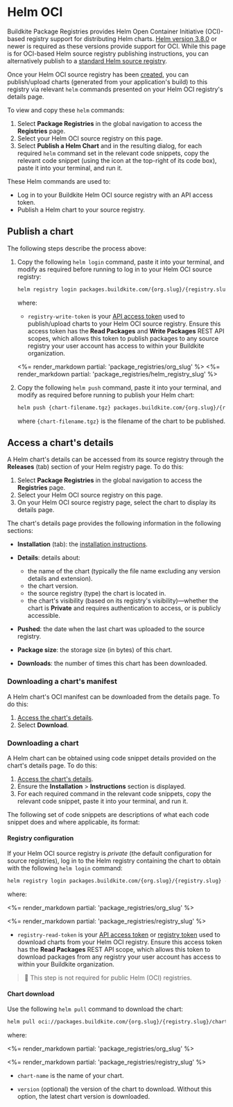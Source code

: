 # Helm OCI

Buildkite Package Registries provides Helm Open Container Initiative (OCI)-based registry support for distributing Helm charts. [Helm version 3.8.0](https://helm.sh/docs/topics/registries/) or newer is required as these versions provide support for OCI. While this page is for OCI-based Helm source registry publishing instructions, you can alternatively publish to a [standard Helm source registry](/docs/package-registries/helm).

Once your Helm OCI source registry has been [created](/docs/package-registries/manage-registries#create-a-source-registry), you can publish/upload charts (generated from your application's build) to this registry via relevant `helm` commands presented on your Helm OCI registry's details page.

To view and copy these `helm` commands:

1. Select **Package Registries** in the global navigation to access the **Registries** page.
1. Select your Helm OCI source registry on this page.
1. Select **Publish a Helm Chart** and in the resulting dialog, for each required `helm` command set in the relevant code snippets, copy the relevant code snippet (using the icon at the top-right of its code box), paste it into your terminal, and run it.

These Helm commands are used to:

- Log in to your Buildkite Helm OCI source registry with an API access token.
- Publish a Helm chart to your source registry.

## Publish a chart

The following steps describe the process above:

1. Copy the following `helm login` command, paste it into your terminal, and modify as required before running to log in to your Helm OCI source registry:

    ```bash
    helm registry login packages.buildkite.com/{org.slug}/{registry.slug} -u buildkite -p registry-write-token
    ```

    where:
    * `registry-write-token` is your [API access token](https://buildkite.com/user/api-access-tokens) used to publish/upload charts to your Helm OCI source registry. Ensure this access token has the **Read Packages** and **Write Packages** REST API scopes, which allows this token to publish packages to any source registry your user account has access to within your Buildkite organization.

    <%= render_markdown partial: 'package_registries/org_slug' %>
    <%= render_markdown partial: 'package_registries/helm_registry_slug' %>

1. Copy the following `helm push` command, paste it into your terminal, and modify as required before running to publish your Helm chart:

    ```bash
    helm push {chart-filename.tgz} packages.buildkite.com/{org.slug}/{registry.slug}
    ```

    where `{chart-filename.tgz}` is the filename of the chart to be published.

## Access a chart's details

A Helm chart's details can be accessed from its source registry through the **Releases** (tab) section of your Helm registry page. To do this:

1. Select **Package Registries** in the global navigation to access the **Registries** page.
1. Select your Helm OCI source registry on this page.
1. On your Helm OCI source registry page, select the chart to display its details page.

The chart's details page provides the following information in the following sections:

- **Installation** (tab): the [installation instructions](#access-a-charts-details-downloading-a-chart).
- **Details**: details about:

    * the name of the chart (typically the file name excluding any version details and extension).
    * the chart version.
    * the source registry (type) the chart is located in.
    * the chart's visibility (based on its registry's visibility)—whether the chart is **Private** and requires authentication to access, or is publicly accessible.

- **Pushed**: the date when the last chart was uploaded to the source registry.
- **Package size**: the storage size (in bytes) of this chart.
- **Downloads**: the number of times this chart has been downloaded.

### Downloading a chart's manifest

A Helm chart's OCI manifest can be downloaded from the details page. To do this:

1. [Access the chart's details](#access-a-charts-details).
1. Select **Download**.

### Downloading a chart

A Helm chart can be obtained using code snippet details provided on the chart's details page. To do this:

1. [Access the chart's details](#access-a-charts-details).
1. Ensure the **Installation** > **Instructions** section is displayed.
1. For each required command in the relevant code snippets, copy the relevant code snippet, paste it into your terminal, and run it.

The following set of code snippets are descriptions of what each code snippet does and where applicable, its format:

#### Registry configuration

If your Helm OCI source registry is _private_ (the default configuration for source registries), log in to the Helm registry containing the chart to obtain with the following `helm login` command:

```bash
helm registry login packages.buildkite.com/{org.slug}/{registry.slug} -u buildkite -p registry-read-token
```

where:

<%= render_markdown partial: 'package_registries/org_slug' %>

<%= render_markdown partial: 'package_registries/registry_slug' %>

- `registry-read-token` is your [API access token](https://buildkite.com/user/api-access-tokens) or [registry token](/docs/package-registries/manage-registries#configure-registry-tokens) used to download charts from your Helm OCI registry. Ensure this access token has the **Read Packages** REST API scope, which allows this token to download packages from any registry your user account has access to within your Buildkite organization.

> 📘
> This step is not required for public Helm (OCI) registries.

#### Chart download

Use the following `helm pull` command to download the chart:

```bash
helm pull oci://packages.buildkite.com/{org.slug}/{registry.slug}/chart-name --version {version}
```

where:

<%= render_markdown partial: 'package_registries/org_slug' %>

<%= render_markdown partial: 'package_registries/registry_slug' %>

- `chart-name` is the name of your chart.

- `version` (optional) the version of the chart to download. Without this option, the latest chart version is downloaded.
